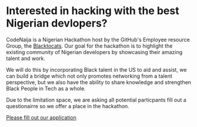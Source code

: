 # Interested in hacking with the best Nigerian devlopers?

CodeNaija is a Nigerian Hackathon host by the GitHub's Employee resource Group, the [Blacktocats](https://twitter.com/blacktocats). Our goal for the hackathon is to highlight the existing community of Nigerian developers by showcasing their amazing talent and work. 

We will do this by incorporating Black talent in the US to aid and assist, we can build a bridge which not only promotes networking from a talent perspective, but we also have the ability to share knowledge and strengthen Black People in Tech as a whole. 

Due to the limitation space, we are asking all potential particpants
fill out a questionairre so we offer a place in the hackathon.


<a href="https://forms.gle/D3y3VVxTiugGPekk9">Please fill out our application</button>
